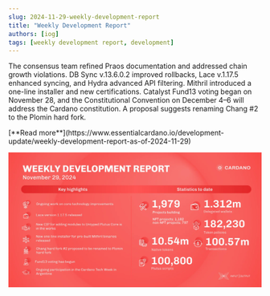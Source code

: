 ```yaml
---
slug: 2024-11-29-weekly-development-report
title: "Weekly Development Report"
authors: [iog]
tags: [weekly development report, development]
---
```


The consensus team refined Praos documentation and addressed chain growth violations. DB Sync v.13.6.0.2 improved rollbacks, Lace v.1.17.5 enhanced syncing, and Hydra advanced API filtering. Mithril introduced a one-line installer and new certifications. Catalyst Fund13 voting began on November 28, and the Constitutional Convention on December 4–6 will address the Cardano constitution. A proposal suggests renaming Chang #2 to the Plomin hard fork.

<div style={{ textAlign: 'right' }}>
 [**Read more**](https://www.essentialcardano.io/development-update/weekly-development-report-as-of-2024-11-29) 
</div>

 ![weekly development report](./banner.webp)

